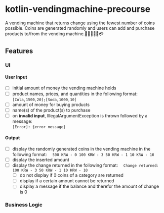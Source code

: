 # kotlin-vendingmachine-precourse

A vending machine that returns change using the fewest number of coins possible. 
Coins are generated randomly and users can add and purchase products to/from the vending machine.🍬🍫🏧🧃🍭💳

## Features

### UI
#### User Input
- [ ] initial amount of money the vending machine holds
- [ ] product names, prices, and quantities in the following format: <br/>
`[Cola,1500,20];[Soda,1000,10]`
- [ ] amount of money for buying products
- [ ] name(s) of the product(s) to purchase
- [ ] on **invalid input**, IllegalArgumentException is thrown followed by a message: <br/>
`[Error]: {error message}`

#### Output
- [ ] display the randomly generated coins in the vending machine in the following format:
`  500 KRW - 0
  100 KRW - 3
  50 KRW - 1
  10 KRW - 10`
- [ ] display the inserted amount
- [ ] display the change returned in the following format:
`  Change returned:
  100 KRW - 3
  50 KRW - 1
  10 KRW - 10`
  - [ ] do not display if 0 coins of a category are returned
  - [ ] display if a certain amount cannot be returned
  - [ ] display a message if the balance and therefor the amount of change is 0

### Business Logic





